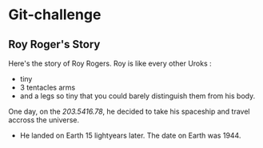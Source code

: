 # Git-challenge
## Roy Roger's Story

Here's the story of Roy Rogers. Roy is like every other Uroks : 
+ tiny
+ 3 tentacles arms
+ and a legs so tiny that you could barely distinguish them from his body.

One day, on the _203.5416.78_, he decided to take his spaceship and travel accross the universe.
- He landed on Earth 15 lightyears later. The date on Earth was 1944.
